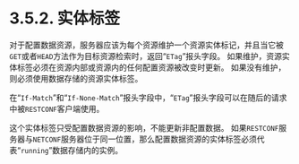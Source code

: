 # 3.5.2. 实体标签

对于配置数据资源，服务器应该为每个资源维护一个资源实体标记，并且当它被`GET`或者`HEAD`方法作为目标资源检索时，返回“`ETag`”报头字段。 如果维护，资源实体标签必须在资源内部或资源内的任何配置资源被改变时更新。 如果没有维护，则必须使用数据存储的资源实体标签。

在“`If-Match`”和“`If-None-Match`”报头字段中，“`ETag`”报头字段可以在随后的请求中被`RESTCONF`客户端使用。

这个实体标签只受配置数据资源的影响，不能更新非配置数据。 如果`RESTCONF`服务器与`NETCONF`服务器位于同一位置，那么配置数据资源的实体标签必须代表“`running`”数据存储内的实例。
